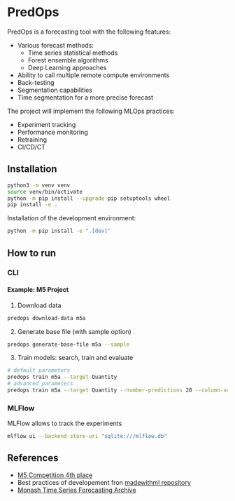 # PredOps

PredOps is a forecasting tool with the following features:

- Various forecast methods:
    - Time series statistical methods
    - Forest ensemble algorithms
    - Deep Learning approaches
- Ability to call multiple remote compute environments
- Back-testing
- Segmentation capabilities
- Time segmentation for a more precise forecast

The project will implement the following MLOps practices:
- Experiment tracking
- Performance monitoring
- Retraining
- CI/CD/CT

## Installation

```bash
python3 -m venv venv
source venv/bin/activate
python -m pip install --upgrade pip setuptools wheel
pip install -e .
```

Installation of the development environment:
```bash
python -m pip install -e ".[dev]"
```

## How to run

### CLI

#### Example: M5 Project

1. Download data
```bash
predops download-data m5a
```
2. Generate base file (with sample option)
```bash
predops generate-base-file m5a --sample
```
3. Train models: search, train and evaluate
```bash
# default parameters
predops train m5a --target Quantity
# advanced parameters
predops train m5a --target Quantity --number-predictions 28 --column-segment-groupby store_id --n-predictions-groupby 7
```

### MLFlow

MLFlow allows to track the experiments

```bash
mlflow ui --backend-store-uri "sqlite:///mlflow.db"
```

## References

- [M5 Competition 4th place](https://github.com/monsaraida/kaggle-m5-forecasting-accuracy-4th-place)
- Best practices of developement fron [madewithml repository](https://github.com/GokuMohandas/applied-ml)
- [Monash Time Series Forecasting Archive](https://github.com/rakshitha123/TSForecasting)